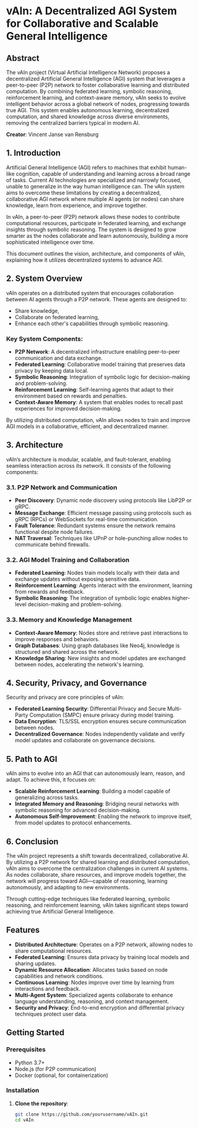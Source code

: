 # vAIn: A Decentralized AGI System for Collaborative and Scalable General Intelligence

## Abstract

The vAIn project (Virtual Artificial Intelligence Network) proposes a decentralized Artificial General Intelligence (AGI) system that leverages a peer-to-peer (P2P) network to foster collaborative learning and distributed computation. By combining federated learning, symbolic reasoning, reinforcement learning, and context-aware memory, vAIn seeks to evolve intelligent behavior across a global network of nodes, progressing towards true AGI. This system enables autonomous learning, decentralized computation, and shared knowledge across diverse environments, removing the centralized barriers typical in modern AI.

**Creator**: Vincent Janse van Rensburg

## 1. Introduction

Artificial General Intelligence (AGI) refers to machines that exhibit human-like cognition, capable of understanding and learning across a broad range of tasks. Current AI technologies are specialized and narrowly focused, unable to generalize in the way human intelligence can. The vAIn system aims to overcome these limitations by creating a decentralized, collaborative AGI network where multiple AI agents (or nodes) can share knowledge, learn from experience, and improve together.

In vAIn, a peer-to-peer (P2P) network allows these nodes to contribute computational resources, participate in federated learning, and exchange insights through symbolic reasoning. The system is designed to grow smarter as the nodes collaborate and learn autonomously, building a more sophisticated intelligence over time. 

This document outlines the vision, architecture, and components of vAIn, explaining how it utilizes decentralized systems to advance AGI.

## 2. System Overview

vAIn operates on a distributed system that encourages collaboration between AI agents through a P2P network. These agents are designed to:
- Share knowledge,
- Collaborate on federated learning,
- Enhance each other's capabilities through symbolic reasoning.

### Key System Components:
- **P2P Network**: A decentralized infrastructure enabling peer-to-peer communication and data exchange.
- **Federated Learning**: Collaborative model training that preserves data privacy by keeping data local.
- **Symbolic Reasoning**: Integration of symbolic logic for decision-making and problem-solving.
- **Reinforcement Learning**: Self-learning agents that adapt to their environment based on rewards and penalties.
- **Context-Aware Memory**: A system that enables nodes to recall past experiences for improved decision-making.

By utilizing distributed computation, vAIn allows nodes to train and improve AGI models in a collaborative, efficient, and decentralized manner.

## 3. Architecture

vAIn’s architecture is modular, scalable, and fault-tolerant, enabling seamless interaction across its network. It consists of the following components:

### 3.1. P2P Network and Communication

- **Peer Discovery**: Dynamic node discovery using protocols like LibP2P or gRPC.
- **Message Exchange**: Efficient message passing using protocols such as gRPC (RPCs) or WebSockets for real-time communication.
- **Fault Tolerance**: Redundant systems ensure the network remains functional despite node failures.
- **NAT Traversal**: Techniques like UPnP or hole-punching allow nodes to communicate behind firewalls.

### 3.2. AGI Model Training and Collaboration

- **Federated Learning**: Nodes train models locally with their data and exchange updates without exposing sensitive data.
- **Reinforcement Learning**: Agents interact with the environment, learning from rewards and feedback.
- **Symbolic Reasoning**: The integration of symbolic logic enables higher-level decision-making and problem-solving.

### 3.3. Memory and Knowledge Management

- **Context-Aware Memory**: Nodes store and retrieve past interactions to improve responses and behaviors.
- **Graph Databases**: Using graph databases like Neo4j, knowledge is structured and shared across the network.
- **Knowledge Sharing**: New insights and model updates are exchanged between nodes, accelerating the network's learning.

## 4. Security, Privacy, and Governance

Security and privacy are core principles of vAIn:
- **Federated Learning Security**: Differential Privacy and Secure Multi-Party Computation (SMPC) ensure privacy during model training.
- **Data Encryption**: TLS/SSL encryption ensures secure communication between nodes.
- **Decentralized Governance**: Nodes independently validate and verify model updates and collaborate on governance decisions.

## 5. Path to AGI

vAIn aims to evolve into an AGI that can autonomously learn, reason, and adapt. To achieve this, it focuses on:
- **Scalable Reinforcement Learning**: Building a model capable of generalizing across tasks.
- **Integrated Memory and Reasoning**: Bridging neural networks with symbolic reasoning for advanced decision-making.
- **Autonomous Self-Improvement**: Enabling the network to improve itself, from model updates to protocol enhancements.

## 6. Conclusion

The vAIn project represents a shift towards decentralized, collaborative AI. By utilizing a P2P network for shared learning and distributed computation, vAIn aims to overcome the centralization challenges in current AI systems. As nodes collaborate, share resources, and improve models together, the network will progress toward AGI—capable of reasoning, learning autonomously, and adapting to new environments.

Through cutting-edge techniques like federated learning, symbolic reasoning, and reinforcement learning, vAIn takes significant steps toward achieving true Artificial General Intelligence.

## Features

- **Distributed Architecture**: Operates on a P2P network, allowing nodes to share computational resources.
- **Federated Learning**: Ensures data privacy by training local models and sharing updates.
- **Dynamic Resource Allocation**: Allocates tasks based on node capabilities and network conditions.
- **Continuous Learning**: Nodes improve over time by learning from interactions and feedback.
- **Multi-Agent System**: Specialized agents collaborate to enhance language understanding, reasoning, and context management.
- **Security and Privacy**: End-to-end encryption and differential privacy techniques protect user data.

## Getting Started

### Prerequisites
- Python 3.7+
- Node.js (for P2P communication)
- Docker (optional, for containerization)

### Installation

1. **Clone the repository**:
   ```bash
   git clone https://github.com/yourusername/vAIn.git
   cd vAIn
